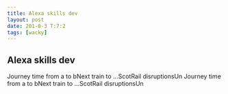 ```yaml
---
title: Alexa skills dev
layout: post
date: 201-0-3 T:7:2
tags: [wacky]
---
```

## Alexa skills dev

Journey time from a to bNext train to ...ScotRail disruptionsUnJourney time from a to bNext train to ...ScotRail disruptionsUn

